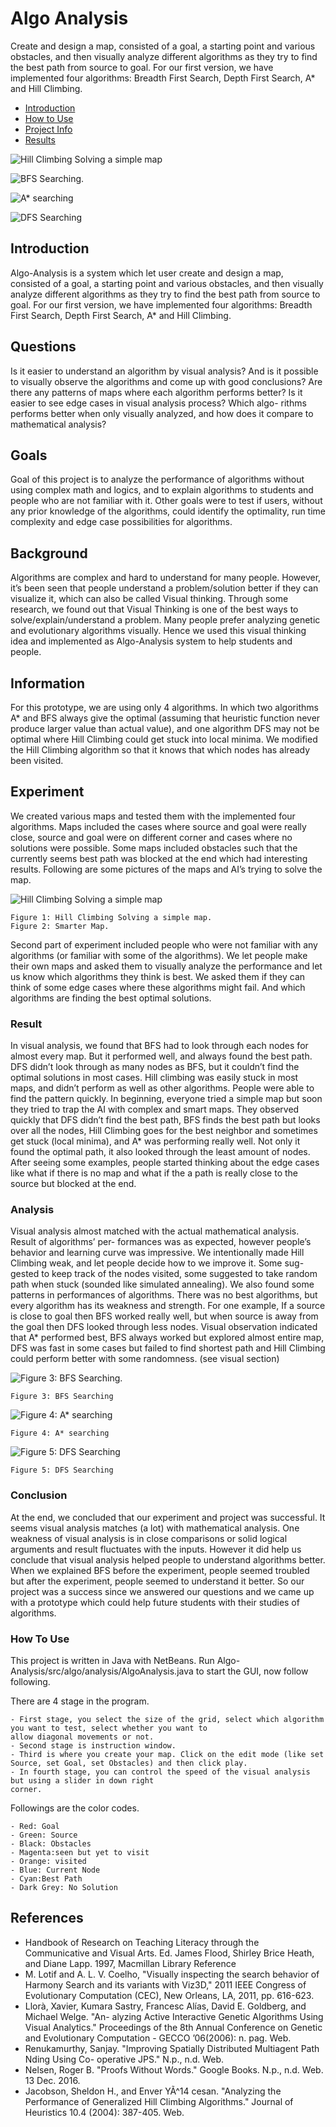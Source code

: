 # Algo Analysis
Create and design a map, consisted of a goal, a starting
point and various obstacles, and then visually analyze different algorithms as they try to find the
best path from source to goal. For our first version, we have implemented four algorithms: Breadth
First Search, Depth First Search, A* and Hill Climbing.

- [Introduction](#introduction)
- [How to Use](#how-to-use)
- [Project Info](#goal)
- [Results](#results)


![Hill Climbing Solving a simple map](demo_imgs/hill_climbing.png)

![BFS Searching.](demo_imgs/bfs.png)

![A* searching](demo_imgs/a_star.png)

![DFS Searching](demo_imgs/dfs.png)



## Introduction

Algo-Analysis is a system which let user create and design a map, consisted of a goal, a starting
point and various obstacles, and then visually analyze different algorithms as they try to find the
best path from source to goal. For our first version, we have implemented four algorithms: Breadth
First Search, Depth First Search, A* and Hill Climbing.


## Questions

Is it easier to understand an algorithm by visual analysis? And is it possible to visually observe
the algorithms and come up with good conclusions? Are there any patterns of maps where each
algorithm performs better? Is it easier to see edge cases in visual analysis process? Which algo-
rithms performs better when only visually analyzed, and how does it compare to mathematical
analysis?

## Goals

Goal of this project is to analyze the performance of algorithms without using complex math and
logics, and to explain algorithms to students and people who are not familiar with it. Other goals
were to test if users, without any prior knowledge of the algorithms, could identify the optimality,
run time complexity and edge case possibilities for algorithms.

## Background

Algorithms are complex and hard to understand for many people. However, it’s been seen that
people understand a problem/solution better if they can visualize it, which can also be called
Visual thinking. Through some research, we found out that Visual Thinking is one of the best ways
to solve/explain/understand a problem. Many people prefer analyzing genetic and evolutionary
algorithms visually. Hence we used this visual thinking idea and implemented as Algo-Analysis
system to help students and people.

## Information

For this prototype, we are using only 4 algorithms. In which two algorithms A* and BFS always
give the optimal (assuming that heuristic function never produce larger value than actual value),
and one algorithm DFS may not be optimal where Hill Climbing could get stuck into local minima.
We modified the Hill Climbing algorithm so that it knows that which nodes has already been visited.

## Experiment

We created various maps and tested them with the implemented four algorithms. Maps included
the cases where source and goal were really close, source and goal were on different corner and
cases where no solutions were possible. Some maps included obstacles such that the currently
seems best path was blocked at the end which had interesting results. Following are some pictures
of the maps and AI’s trying to solve the map.

![Hill Climbing Solving a simple map](demo_imgs/hill_climbing.png)

```
Figure 1: Hill Climbing Solving a simple map.
Figure 2: Smarter Map.
```
Second part of experiment included people who were not familiar with any algorithms (or
familiar with some of the algorithms). We let people make their own maps and asked them to
visually analyze the performance and let us know which algorithms they think is best. We asked
them if they can think of some edge cases where these algorithms might fail. And which algorithms
are finding the best optimal solutions.

### Result

In visual analysis, we found that BFS had to look through each nodes for almost every map. But
it performed well, and always found the best path. DFS didn’t look through as many nodes as
BFS, but it couldn’t find the optimal solutions in most cases. Hill climbing was easily stuck in
most maps, and didn’t perform as well as other algorithms.
People were able to find the pattern quickly. In beginning, everyone tried a simple map but
soon they tried to trap the AI with complex and smart maps. They observed quickly that DFS
didn’t find the best path, BFS finds the best path but looks over all the nodes, Hill Climbing goes
for the best neighbor and sometimes get stuck (local minima), and A* was performing really well.
Not only it found the optimal path, it also looked through the least amount of nodes. After seeing
some examples, people started thinking about the edge cases like what if there is no map and what
if the a path is really close to the source but blocked at the end.

### Analysis

Visual analysis almost matched with the actual mathematical analysis. Result of algorithms’ per-
formances was as expected, however people’s behavior and learning curve was impressive. We
intentionally made Hill Climbing weak, and let people decide how to we improve it. Some sug-
gested to keep track of the nodes visited, some suggested to take random path when stuck (sounded
like simulated annealing).
We also found some patterns in performances of algorithms. There was no best algorithms,
but every algorithm has its weakness and strength. For one example, If a source is close to goal
then BFS worked really well, but when source is away from the goal then DFS looked through
less nodes. Visual observation indicated that A* performed best, BFS always worked but explored
almost entire map, DFS was fast in some cases but failed to find shortest path and Hill Climbing
could perform better with some randomness. (see visual section)

![Figure 3: BFS Searching.](demo_imgs/bfs.png)

```
Figure 3: BFS Searching
```
![Figure 4: A* searching](demo_imgs/a_star.png)

```
Figure 4: A* searching
```

![Figure 5: DFS Searching](demo_imgs/dfs.png)

```
Figure 5: DFS Searching
```

### Conclusion

At the end, we concluded that our experiment and project was successful. It seems visual analysis
matches (a lot) with mathematical analysis. One weakness of visual analysis is in close comparisons
or solid logical arguments and result fluctuates with the inputs. However it did help us conclude
that visual analysis helped people to understand algorithms better. When we explained BFS before
the experiment, people seemed troubled but after the experiment, people seemed to understand
it better. So our project was a success since we answered our questions and we came up with a
prototype which could help future students with their studies of algorithms.

### How To Use

This project is written in Java with NetBeans. Run Algo-Analysis/src/algo/analysis/AlgoAnalysis.java to start the GUI, now follow following.

There are 4 stage in the program. 

```
- First stage, you select the size of the grid, select which algorithm you want to test, select whether you want to
allow diagonal movements or not. 
- Second stage is instruction window. 
- Third is where you create your map. Click on the edit mode (like set Source, set Goal, set Obstacles) and then click play.
- In fourth stage, you can control the speed of the visual analysis but using a slider in down right
corner. 
```
Followings are the color codes.

```
- Red: Goal
- Green: Source
- Black: Obstacles
- Magenta:seen but yet to visit
- Orange: visited
- Blue: Current Node
- Cyan:Best Path
- Dark Grey: No Solution
```
## References

- Handbook of Research on Teaching Literacy through the Communicative and Visual Arts.
    Ed. James Flood, Shirley Brice Heath, and Diane Lapp. 1997, Macmillan Library Reference
- M. Lotif and A. L. V. Coelho, "Visually inspecting the search behavior of Harmony Search
    and its variants with Viz3D," 2011 IEEE Congress of Evolutionary Computation (CEC),
    New Orleans, LA, 2011, pp. 616-623.
- Llorà, Xavier, Kumara Sastry, Francesc Alías, David E. Goldberg, and Michael Welge. "An-
    alyzing Active Interactive Genetic Algorithms Using Visual Analytics." Proceedings of the
    8th Annual Conference on Genetic and Evolutionary Computation - GECCO ’06(2006): n.
    pag. Web.
- Renukamurthy, Sanjay. "Improving Spatially Distributed Multiagent Path Nding Using Co-
    operative JPS." N.p., n.d. Web.
- Nelsen, Roger B. "Proofs Without Words." Google Books. N.p., n.d. Web. 13 Dec. 2016.
- Jacobson, Sheldon H., and Enver YÃ^14 cesan. "Analyzing the Performance of Generalized Hill
    Climbing Algorithms." Journal of Heuristics 10.4 (2004): 387-405. Web.


